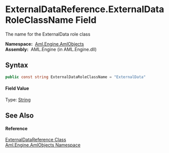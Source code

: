 ExternalDataReference.ExternalDataRoleClassName Field
=====================================================
The name for the ExternalData role class

  **Namespace:**  [Aml.Engine.AmlObjects][1]  
  **Assembly:**  AML.Engine (in AML.Engine.dll)

Syntax
------

```csharp
public const string ExternalDataRoleClassName = "ExternalData"
```

#### Field Value
Type: [String][2]

See Also
--------

#### Reference
[ExternalDataReference Class][3]  
[Aml.Engine.AmlObjects Namespace][1]  

[1]: ../README.md
[2]: https://docs.microsoft.com/dotnet/api/system.string
[3]: README.md
[4]: https://www.automationml.org
[5]: ../../icons/logoShade.png